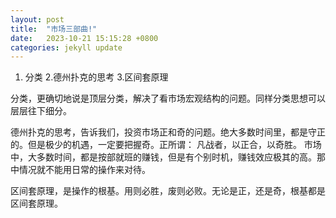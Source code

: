 ```yaml
---
layout: post
title:  "市场三部曲!"
date:   2023-10-21 15:15:28 +0800
categories: jekyll update
---
```

1. 分类
2.德州扑克的思考
3.区间套原理

分类，更确切地说是顶层分类，解决了看市场宏观结构的问题。同样分类思想可以层层往下细分。

德州扑克的思考，告诉我们，投资市场正和奇的问题。绝大多数时间里，都是守正的。但是极少的机遇，一定要把握奇。正所谓： 凡战者，以正合，以奇胜。 市场中，大多数时间，都是按部就班的赚钱，但是有个别时机，赚钱效应极其的高。那中情况就不能用日常的操作来对待。

区间套原理，是操作的根基。用则必胜，废则必败。无论是正，还是奇，根基都是区间套原理。
